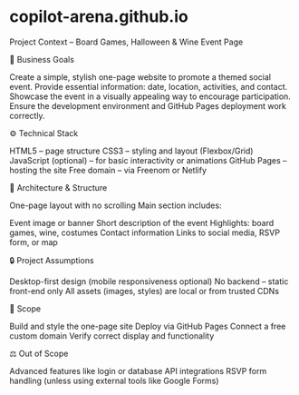 # copilot-arena.github.io
Project Context – Board Games, Halloween & Wine Event Page

🧭 Business Goals

Create a simple, stylish one-page website to promote a themed social event.
Provide essential information: date, location, activities, and contact.
Showcase the event in a visually appealing way to encourage participation.
Ensure the development environment and GitHub Pages deployment work correctly.


⚙️ Technical Stack

HTML5 – page structure
CSS3 – styling and layout (Flexbox/Grid)
JavaScript (optional) – for basic interactivity or animations
GitHub Pages – hosting the site
Free domain – via Freenom or Netlify


🧩 Architecture & Structure

One-page layout with no scrolling
Main section includes:

Event image or banner
Short description of the event
Highlights: board games, wine, costumes
Contact information
Links to social media, RSVP form, or map




🔒 Project Assumptions

Desktop-first design (mobile responsiveness optional)
No backend – static front-end only
All assets (images, styles) are local or from trusted CDNs


🧠 Scope

Build and style the one-page site
Deploy via GitHub Pages
Connect a free custom domain
Verify correct display and functionality


⚖️ Out of Scope

Advanced features like login or database
API integrations
RSVP form handling (unless using external tools like Google Forms)